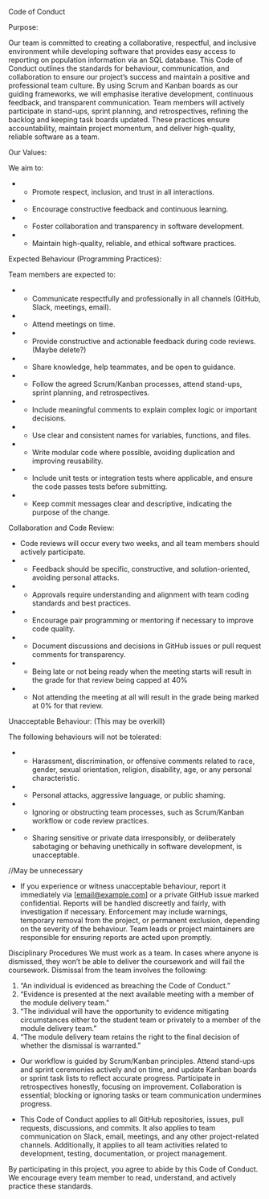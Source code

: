 Code of Conduct

Purpose:

Our team is committed to creating a collaborative, respectful, and inclusive environment while developing software that provides easy access to reporting on population information via an SQL database. This Code of Conduct outlines the standards for behaviour, communication, and collaboration to ensure our project’s success and maintain a positive and professional team culture.
By using Scrum and Kanban boards as our guiding frameworks, we will emphasise iterative development, continuous feedback, and transparent communication. Team members will actively participate in stand-ups, sprint planning, and retrospectives, refining the backlog and keeping task boards updated. These practices ensure accountability, maintain project momentum, and deliver high-quality, reliable software as a team.

Our Values:

We aim to:

* - Promote respect, inclusion, and trust in all interactions.
* - Encourage constructive feedback and continuous learning.
* - Foster collaboration and transparency in software development.
* - Maintain high-quality, reliable, and ethical software practices.

Expected Behaviour (Programming Practices):

Team members are expected to:

* - Communicate respectfully and professionally in all channels (GitHub, Slack, meetings, email).
* - Attend meetings on time.
* - Provide constructive and actionable feedback during code reviews. (Maybe delete?)
* - Share knowledge, help teammates, and be open to guidance.
* - Follow the agreed Scrum/Kanban processes, attend stand-ups, sprint planning, and retrospectives.
* - Include meaningful comments to explain complex logic or important decisions.
* - Use clear and consistent names for variables, functions, and files.
* - Write modular code where possible, avoiding duplication and improving reusability.
* - Include unit tests or integration tests where applicable, and ensure the code passes tests before submitting.
* - Keep commit messages clear and descriptive, indicating the purpose of the change.

Collaboration and Code Review:

* Code reviews will occur every two weeks, and all team members should actively participate.
* - Feedback should be specific, constructive, and solution-oriented, avoiding personal attacks.
* - Approvals require understanding and alignment with team coding standards and best practices.
* - Encourage pair programming or mentoring if necessary to improve code quality.
* - Document discussions and decisions in GitHub issues or pull request comments for transparency.
* - Being late or not being ready when the meeting starts will result in the grade for that review being capped at 40%
* - Not attending the meeting at all will result in the grade being marked at 0% for that review.

Unacceptable Behaviour: (This may be overkill)

The following behaviours will not be tolerated:

* - Harassment, discrimination, or offensive comments related to race, gender, sexual orientation, religion, disability, age, or any personal characteristic.
* - Personal attacks, aggressive language, or public shaming.
* - Ignoring or obstructing team processes, such as Scrum/Kanban workflow or code review practices.
* - Sharing sensitive or private data irresponsibly, or deliberately sabotaging or behaving unethically in software development, is unacceptable.

//May be unnecessary 
* If you experience or witness unacceptable behaviour, report it immediately via [email@example.com] or a private GitHub issue marked confidential. Reports will be handled discreetly and fairly, with investigation if necessary. Enforcement may include warnings, temporary removal from the project, or permanent exclusion, depending on the severity of the behaviour. Team leads or project maintainers are responsible for ensuring reports are acted upon promptly.

Disciplinary Procedures
	We must work as a team. In cases where anyone is dismissed, they won’t be able to deliver the coursework and will fail the coursework. Dismissal from the team involves the following:
1. “An individual is evidenced as breaching the Code of Conduct.”
2. “Evidence is presented at the next available meeting with a member of the module delivery team.”
3. “The individual will have the opportunity to evidence mitigating circumstances either to the student team or privately to a member of the module delivery team.”
4. “The module delivery team retains the right to the final decision of whether the dismissal is warranted.”

* Our workflow is guided by Scrum/Kanban principles. Attend stand-ups and sprint ceremonies actively and on time, and update Kanban boards or sprint task lists to reflect accurate progress. Participate in retrospectives honestly, focusing on improvement. Collaboration is essential; blocking or ignoring tasks or team communication undermines progress.

* This Code of Conduct applies to all GitHub repositories, issues, pull requests, discussions, and commits. It also applies to team communication on Slack, email, meetings, and any other project-related channels. Additionally, it applies to all team activities related to development, testing, documentation, or project management.

By participating in this project, you agree to abide by this Code of Conduct. We encourage every team member to read, understand, and actively practice these standards.
